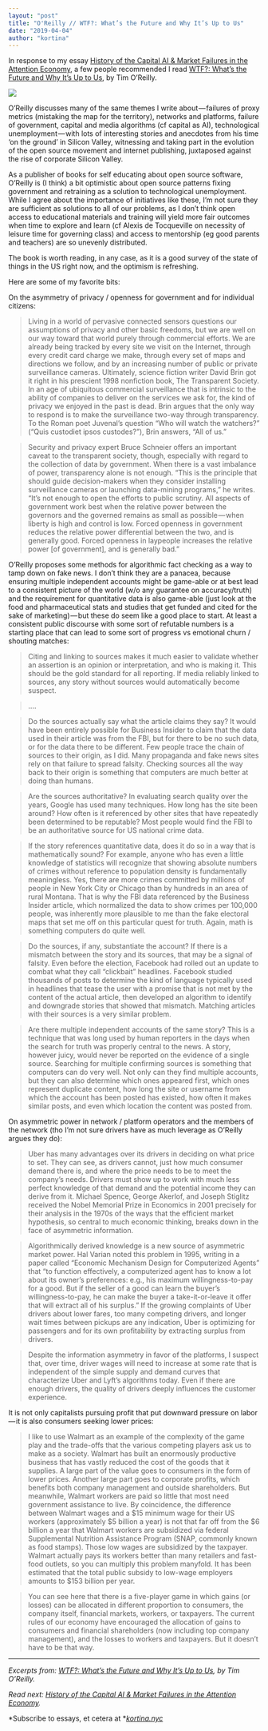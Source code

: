 ```yaml
---
layout: "post"
title: "O'Reilly // WTF?: What’s the Future and Why It’s Up to Us"
date: "2019-04-04"
author: "kortina"
---
```



In response to my essay [History of the Capital AI & Market Failures in the Attention Economy](https://kortina.nyc/essays/market-failures-in-the-attention-economy/), a few people recommended I read [WTF?: What’s the Future and Why It’s Up to Us](https://www.amazon.com/WTF-Whats-Future-Why-Its/dp/B0742L34QP/ref=sr_1_fkmr0_1?tag=kortina0e-20), by Tim O’Reilly.

![](https://cdn-images-1.medium.com/max/600/0*OpDwgJ6nfxgoEfrv.jpg)

O’Reilly discusses many of the same themes I write about — failures of proxy metrics (mistaking the map for the territory), networks and platforms, failure of government, capital and media algorithms (cf capital as AI), technological unemployment — with lots of interesting stories and anecdotes from his time ‘on the ground’ in Silicon Valley, witnessing and taking part in the evolution of the open source movement and internet publishing, juxtaposed against the rise of corporate Silicon Valley.

As a publisher of books for self educating about open source software, O’Reilly is (I think) a bit optimistic about open source patterns fixing government and retraining as a solution to technological unemployment. While I agree about the importance of initiatives like these, I’m not sure they are sufficient as solutions to all of our problems, as I don’t think open access to educational materials and training will yield more fair outcomes when time to explore and learn (cf Alexis de Tocqueville on necessity of leisure time for governing class) and access to mentorship (eg good parents and teachers) are so unevenly distributed.

The book is worth reading, in any case, as it is a good survey of the state of things in the US right now, and the optimism is refreshing.

Here are some of my favorite bits:

On the asymmetry of privacy / openness for government and for individual citizens:

> Living in a world of pervasive connected sensors questions our assumptions of privacy and other basic freedoms, but we are well on our way toward that world purely through commercial efforts. We are already being tracked by every site we visit on the Internet, through every credit card charge we make, through every set of maps and directions we follow, and by an increasing number of public or private surveillance cameras. Ultimately, science fiction writer David Brin got it right in his prescient 1998 nonfiction book, The Transparent Society. In an age of ubiquitous commercial surveillance that is intrinsic to the ability of companies to deliver on the services we ask for, the kind of privacy we enjoyed in the past is dead. Brin argues that the only way to respond is to make the surveillance two-way through transparency. To the Roman poet Juvenal’s question “Who will watch the watchers?” (“Quis custodiet ipsos custodes?”), Brin answers, “All of us.”

> Security and privacy expert Bruce Schneier offers an important caveat to the transparent society, though, especially with regard to the collection of data by government. When there is a vast imbalance of power, transparency alone is not enough. “This is the principle that should guide decision-makers when they consider installing surveillance cameras or launching data-mining programs,” he writes. “It’s not enough to open the efforts to public scrutiny. All aspects of government work best when the relative power between the governors and the governed remains as small as possible — when liberty is high and control is low. Forced openness in government reduces the relative power differential between the two, and is generally good. Forced openness in laypeople increases the relative power [of government], and is generally bad.”

O’Reilly proposes some methods for algorithmic fact checking as a way to tamp down on fake news. I don’t think they are a panacea, because ensuring multiple independent accounts might be game-able or at best lead to a consistent picture of the world (w/o any guarantee on accuracy/truth) and the requirement for quantitative data is also game-able (just look at the food and pharmaceutical stats and studies that get funded and cited for the sake of marketing) — but these do seem like a good place to start. At least a consistent public discourse with some sort of refutable numbers is a starting place that can lead to some sort of progress vs emotional churn / shouting matches:

> Citing and linking to sources makes it much easier to validate whether an assertion is an opinion or interpretation, and who is making it. This should be the gold standard for all reporting. If media reliably linked to sources, any story without sources would automatically become suspect.

> ….

> Do the sources actually say what the article claims they say? It would have been entirely possible for Business Insider to claim that the data used in their article was from the FBI, but for there to be no such data, or for the data there to be different. Few people trace the chain of sources to their origin, as I did. Many propaganda and fake news sites rely on that failure to spread falsity. Checking sources all the way back to their origin is something that computers are much better at doing than humans.

> Are the sources authoritative? In evaluating search quality over the years, Google has used many techniques. How long has the site been around? How often is it referenced by other sites that have repeatedly been determined to be reputable? Most people would find the FBI to be an authoritative source for US national crime data.

> If the story references quantitative data, does it do so in a way that is mathematically sound? For example, anyone who has even a little knowledge of statistics will recognize that showing absolute numbers of crimes without reference to population density is fundamentally meaningless. Yes, there are more crimes committed by millions of people in New York City or Chicago than by hundreds in an area of rural Montana. That is why the FBI data referenced by the Business Insider article, which normalized the data to show crimes per 100,000 people, was inherently more plausible to me than the fake electoral maps that set me off on this particular quest for truth. Again, math is something computers do quite well.

> Do the sources, if any, substantiate the account? If there is a mismatch between the story and its sources, that may be a signal of falsity. Even before the election, Facebook had rolled out an update to combat what they call “clickbait” headlines. Facebook studied thousands of posts to determine the kind of language typically used in headlines that tease the user with a promise that is not met by the content of the actual article, then developed an algorithm to identify and downgrade stories that showed that mismatch. Matching articles with their sources is a very similar problem.

> Are there multiple independent accounts of the same story? This is a technique that was long used by human reporters in the days when the search for truth was properly central to the news. A story, however juicy, would never be reported on the evidence of a single source. Searching for multiple confirming sources is something that computers can do very well. Not only can they find multiple accounts, but they can also determine which ones appeared first, which ones represent duplicate content, how long the site or username from which the account has been posted has existed, how often it makes similar posts, and even which location the content was posted from.

On asymmetric power in network / platform operators and the members of the network (tho I’m not sure drivers have as much leverage as O’Reilly argues they do):

> Uber has many advantages over its drivers in deciding on what price to set. They can see, as drivers cannot, just how much consumer demand there is, and where the price needs to be to meet the company’s needs. Drivers must show up to work with much less perfect knowledge of that demand and the potential income they can derive from it. Michael Spence, George Akerlof, and Joseph Stiglitz received the Nobel Memorial Prize in Economics in 2001 precisely for their analysis in the 1970s of the ways that the efficient market hypothesis, so central to much economic thinking, breaks down in the face of asymmetric information.

> Algorithmically derived knowledge is a new source of asymmetric market power. Hal Varian noted this problem in 1995, writing in a paper called “Economic Mechanism Design for Computerized Agents” that “to function effectively, a computerized agent has to know a lot about its owner’s preferences: e.g., his maximum willingness-to-pay for a good. But if the seller of a good can learn the buyer’s willingness-to-pay, he can make the buyer a take-it-or-leave it offer that will extract all of his surplus.” If the growing complaints of Uber drivers about lower fares, too many competing drivers, and longer wait times between pickups are any indication, Uber is optimizing for passengers and for its own profitability by extracting surplus from drivers.

> Despite the information asymmetry in favor of the platforms, I suspect that, over time, driver wages will need to increase at some rate that is independent of the simple supply and demand curves that characterize Uber and Lyft’s algorithms today. Even if there are enough drivers, the quality of drivers deeply influences the customer experience.

It is not only capitalists pursuing profit that put downward pressure on labor — it is also consumers seeking lower prices:

> I like to use Walmart as an example of the complexity of the game play and the trade-offs that the various competing players ask us to make as a society. Walmart has built an enormously productive business that has vastly reduced the cost of the goods that it supplies. A large part of the value goes to consumers in the form of lower prices. Another large part goes to corporate profits, which benefits both company management and outside shareholders. But meanwhile, Walmart workers are paid so little that most need government assistance to live. By coincidence, the difference between Walmart wages and a $15 minimum wage for their US workers (approximately $5 billion a year) is not that far off from the $6 billion a year that Walmart workers are subsidized via federal Supplemental Nutrition Assistance Program (SNAP, commonly known as food stamps). Those low wages are subsidized by the taxpayer. Walmart actually pays its workers better than many retailers and fast-food outlets, so you can multiply this problem manyfold. It has been estimated that the total public subsidy to low-wage employers amounts to $153 billion per year.

> You can see here that there is a five-player game in which gains (or losses) can be allocated in different proportion to consumers, the company itself, financial markets, workers, or taxpayers. The current rules of our economy have encouraged the allocation of gains to consumers and financial shareholders (now including top company management), and the losses to workers and taxpayers. But it doesn’t have to be that way.

---

*Excerpts from: *[*WTF?: What’s the Future and Why It’s Up to Us*](https://www.amazon.com/WTF-Whats-Future-Why-Its/dp/B0742L34QP/ref=sr_1_fkmr0_1?tag=kortina0e-20)*, by Tim O’Reilly.*

*Read next: *[*History of the Capital AI & Market Failures in the Attention Economy*](https://kortina.nyc/essays/market-failures-in-the-attention-economy/)*.*

*Subscribe to essays, et cetera at *[*kortina.nyc*](http://kortina.nyc/work/)

